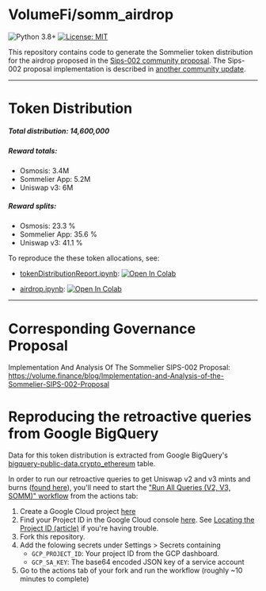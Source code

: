 # VolumeFi/somm_airdrop <!-- omit in toc -->


![Python 3.8+] [![License: MIT]](https://github.com/VolumeFi/somm_airdrop/blob/main/LICENSE)

[Python 3.8+]: https://img.shields.io/badge/python-3.8+-blue.svg
[License: MIT]: https://img.shields.io/badge/License-MIT-yellow.svg 


This repository contains code to generate the Sommelier token distribution for the airdrop proposed in the [Sips-002 community proposal](https://community.sommelier.finance/t/sips-002-a-proposal-for-a-sommelier-token-airdrop-of-somm-to-select-liquidity-providers/272). The Sips-002 proposal implementation is described in [another community update](https://community.sommelier.finance/t/implementation-and-analysis-of-the-sommelier-sips-002-proposal/402).


---

# Token Distribution

##### Total distribution: 14,600,000

##### Reward totals:
- Osmosis: 3.4M
- Sommelier App: 5.2M
- Uniswap v3: 6M

##### Reward splits:
- Osmosis: 23.3 %
- Sommelier App: 35.6 %
- Uniswap v3: 41.1 %

To reproduce the these token allocations, see:

- [tokenDistributionReport.ipynb][tokenDistribution notebook link]: [![Open In Colab](https://colab.research.google.com/assets/colab-badge.svg)][tokenDistribution Colab link] 

- [airdrop.ipynb][airdrop notebook link]: [![Open In Colab](https://colab.research.google.com/assets/colab-badge.svg)][airdrop Colab link]

[tokenDistribution notebook link]: https://github.com/VolumeFi/somm_airdrop/blob/main/tokenDistributionReport.ipynb 

[tokenDistribution Colab link]: https://colab.research.google.com/github/VolumeFi/somm_airdrop/blob/main/tokenDistributionReport.ipynb

[airdrop notebook link]: https://github.com/VolumeFi/somm_airdrop/blob/main/airdrop.ipynb

[airdrop Colab link]: https://colab.research.google.com/github/VolumeFi/somm_airdrop/blob/main/airdrop.ipynb

---

# Corresponding Governance Proposal 

Implementation And Analysis Of The Sommelier SIPS-002 Proposal: https://volume.finance/blog/Implementation-and-Analysis-of-the-Sommelier-SIPS-002-Proposal


# Reproducing the retroactive queries from Google BigQuery

Data for this token distribution is extracted from Google BigQuery's [bigquery-public-data.crypto_ethereum](https://console.cloud.google.com/bigquery?p=bigquery-public-data&d=crypto_ethereum&page=dataset) table.

In order to run our retroactive queries to get Uniswap v2 and v3 mints and burns ([found here]()), you'll need to start the ["Run All Queries (V2, V3, SOMM)" workflow](https://github.com/VolumeFi/somm_airdrop/actions/workflows/all-queries.yaml) from the actions tab:
1. Create a Google Cloud project [here](https://cloud.google.com/) 
1. Find your Project ID in the Google Cloud console [here](https://console.cloud.google.com/). See [Locating the Project ID (article)](https://support.google.com/googleapi/answer/7014113?hl=en) if you're having trouble.
1. Fork this repository.
1. Add the folowing secrets under Settings > Secrets containing 
    - `GCP_PROJECT_ID`: Your project ID from the GCP dashboard.
    - `GCP_SA_KEY`: The base64 encoded JSON key of a service account
1. Go to the actions tab of your fork and run the workflow (roughly ~10 minutes to complete)

